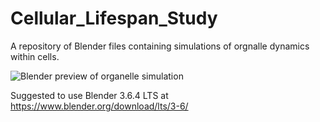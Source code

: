 # Cellular_Lifespan_Study
A repository of Blender files containing simulations of orgnalle dynamics within cells. 

![Blender preview of organelle simulation](images/Blender_screenshot_organelles.jpeg)

Suggested to use Blender 3.6.4 LTS at https://www.blender.org/download/lts/3-6/